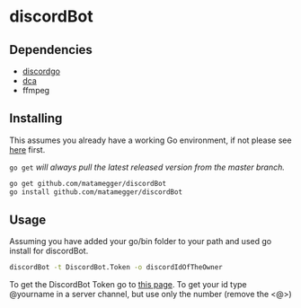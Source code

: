 # discordBot

## Dependencies

- [discordgo](https://github.com/bwmarrin/discordgo)
- [dca](https://github.com/bwmarrin/dca)
- ffmpeg

## Installing

This assumes you already have a working Go environment, if not please see
[here](https://golang.org/doc/install) first.

`go get` *will always pull the latest released version from the master branch.*

```sh
go get github.com/matamegger/discordBot
go install github.com/matamegger/discordBot
```

## Usage

Assuming you have added your go/bin folder to your path and used go install for discordBot.

```sh
discordBot -t DiscordBot.Token -o discordIdOfTheOwner
```
To get the DiscordBot Token go to [this page](https://discordapp.com/developers/applications/me).
To get your id type \@yourname in a server channel, but use only the number (remove the <@>)
